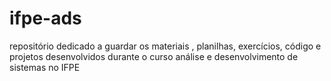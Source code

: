 # ifpe-ads
repositório dedicado a guardar os materiais , planilhas, exercícios, código e projetos desenvolvidos durante o curso análise e desenvolvimento de sistemas no IFPE
